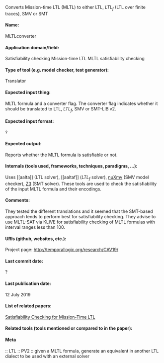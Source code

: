 Converts Mission-time LTL (MLTL) to either LTL, $LTL_f$ (LTL over finite traces), SMV or SMT 

#### Name:
MLTLconverter

#### Application domain/field:
Satisfiability checking
Mission-time LTL
MLTL satisfiability checking

#### Type of tool (e.g. model checker, test generator):
Translator

#### Expected input thing:
MLTL formula and a converter flag.
The converter flag indicates whether it should be translated to LTL, $LTL_f$, SMV or SMT-LIB v2.

#### Expected input format:
?

#### Expected output:
Reports whether the MLTL formula is satisfiable or not.

#### Internals (tools used, frameworks, techniques, paradigms, ...):
Uses [[aalta]] (LTL solver), [[aaltaf]] ($LTL_f$ solver), [nuXmv](Checkers/nuXmv.md) (SMV model checker), [Z3](Solvers/SMT/Z3.md) (SMT solver). These tools are used to check the satisfiability of the input MLTL formula and their encodings.

#### Comments:
They tested the different translations and it seemed that the SMT-based approach tends to perform best for satisfiability checking.
They advise to use MLTL-SAT via KLIVE for satisfiability checking of MLTL formulas with interval ranges less than 100.

#### URIs (github, websites, etc.):
Project page: http://temporallogic.org/research/CAV19/

#### Last commit date:
?

#### Last publication date:
12 July 2019

#### List of related papers:
[Satisfiability Checking for Mission-Time LTL](https://doi.org/10.1007/978-3-030-25543-5_1)

#### Related tools (tools mentioned or compared to in the paper):

#### Meta
:: LTL
:: PV2 :: given a MLTL formula, generate an equivalent in another LTL dialect to be used with an external solver